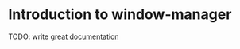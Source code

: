 # Introduction to window-manager

TODO: write [great documentation](http://jacobian.org/writing/what-to-write/)
